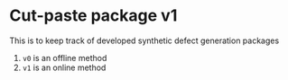 # Cut-paste package v1
This is to keep track of developed synthetic defect generation packages
1. ```v0``` is an offline method
2. ```v1``` is an online method






